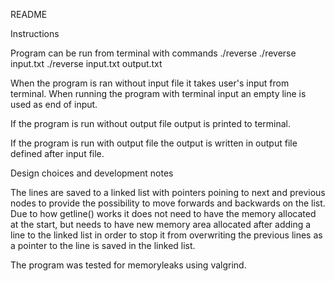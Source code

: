 README

Instructions

Program can be run from terminal with commands
./reverse
./reverse input.txt
./reverse input.txt output.txt
	
When the program is ran without input file it takes user's input from terminal.
When running the program with terminal input an empty line is used as end of input.

If the program is run without output file output is printed to terminal. 

If the program is run with output file the output is written in output file defined after input file.


Design choices and development notes

The lines are saved to a linked list with pointers poining to next and previous nodes to provide the possibility to move forwards and backwards on the list.
Due to how getline() works it does not need to have the memory allocated at the start, but needs to have new memory area allocated after adding a line to the linked list in order to stop it from overwriting the previous lines as a pointer to the line is saved in the linked list.

The program was tested for memoryleaks using valgrind. 
